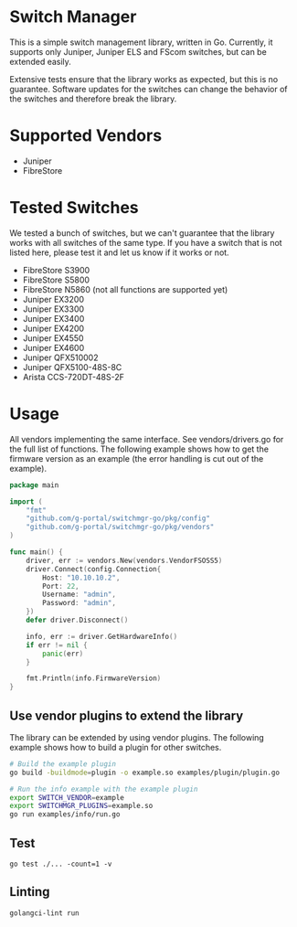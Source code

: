 # Switch Manager

This is a simple switch management library, written in Go. Currently, it supports only
Juniper, Juniper ELS and FScom switches, but can be extended easily. 

Extensive tests ensure that the library works as expected, but this is no guarantee. Software
updates for the switches can change the behavior of the switches and therefore break the library.

# Supported Vendors

- Juniper
- FibreStore

# Tested Switches

We tested a bunch of switches, but we can't guarantee that the library works with all switches
of the same type. If you have a switch that is not listed here, please test it and let us know
if it works or not.

- FibreStore S3900
- FibreStore S5800
- FibreStore N5860 (not all functions are supported yet)
- Juniper EX3200
- Juniper EX3300
- Juniper EX3400
- Juniper EX4200
- Juniper EX4550
- Juniper EX4600
- Juniper QFX510002
- Juniper QFX5100-48S-8C
- Arista CCS-720DT-48S-2F

# Usage

All vendors implementing the same interface. See vendors/drivers.go for the full
list of functions. The following example shows how to get the firmware version
as an example (the error handling is cut out of the example).

```go
package main

import (
	"fmt"
	"github.com/g-portal/switchmgr-go/pkg/config"
	"github.com/g-portal/switchmgr-go/pkg/vendors"
)

func main() {
	driver, err := vendors.New(vendors.VendorFSOSS5)
	driver.Connect(config.Connection{
		Host: "10.10.10.2",
		Port: 22,
		Username: "admin",
		Password: "admin",
	})
	defer driver.Disconnect()

	info, err := driver.GetHardwareInfo()
	if err != nil {
		panic(err)
	}

	fmt.Println(info.FirmwareVersion)
}

```

## Use vendor plugins to extend the library

The library can be extended by using vendor plugins. The following example shows how to build
a plugin for other switches.

```bash
# Build the example plugin
go build -buildmode=plugin -o example.so examples/plugin/plugin.go

# Run the info example with the example plugin
export SWITCH_VENDOR=example
export SWITCHMGR_PLUGINS=example.so
go run examples/info/run.go
```

## Test

    go test ./... -count=1 -v

## Linting

    golangci-lint run
